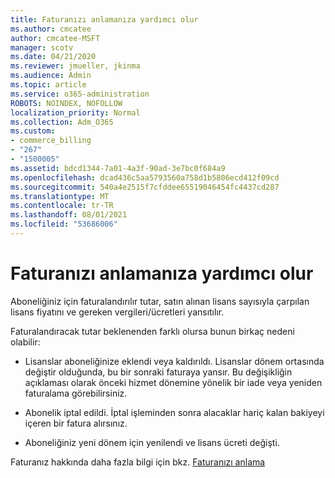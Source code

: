 ```yaml
---
title: Faturanızı anlamanıza yardımcı olur
ms.author: cmcatee
author: cmcatee-MSFT
manager: scotv
ms.date: 04/21/2020
ms.reviewer: jmueller, jkinma
ms.audience: Admin
ms.topic: article
ms.service: o365-administration
ROBOTS: NOINDEX, NOFOLLOW
localization_priority: Normal
ms.collection: Adm_O365
ms.custom:
- commerce_billing
- "267"
- "1500005"
ms.assetid: bdcd1344-7a01-4a3f-90ad-3e7bc0f684a9
ms.openlocfilehash: dcad436c5aa5793560a758d1b5806ecd412f09cd
ms.sourcegitcommit: 540a4e2515f7cfddee65519046454fc4437cd287
ms.translationtype: MT
ms.contentlocale: tr-TR
ms.lasthandoff: 08/01/2021
ms.locfileid: "53686006"
---
```

# <a name="help-understanding-your-bill"></a>Faturanızı anlamanıza yardımcı olur

Aboneliğiniz için faturalandırılır tutar, satın alınan lisans sayısıyla çarpılan lisans fiyatını ve gereken vergileri/ücretleri yansıtılır.
  
Faturalandıracak tutar beklenenden farklı olursa bunun birkaç nedeni olabilir:
  
- Lisanslar aboneliğinize eklendi veya kaldırıldı. Lisanslar dönem ortasında değiştir olduğunda, bu bir sonraki faturaya yansır. Bu değişikliğin açıklaması olarak önceki hizmet dönemine yönelik bir iade veya yeniden faturalama görebilirsiniz.

- Abonelik iptal edildi. İptal işleminden sonra alacaklar hariç kalan bakiyeyi içeren bir fatura alırsınız.

- Aboneliğiniz yeni dönem için yenilendi ve lisans ücreti değişti.

Faturanız hakkında daha fazla bilgi için bkz. [Faturanızı anlama](/microsoft-365/commerce/billing-and-payments/understand-your-invoice2)